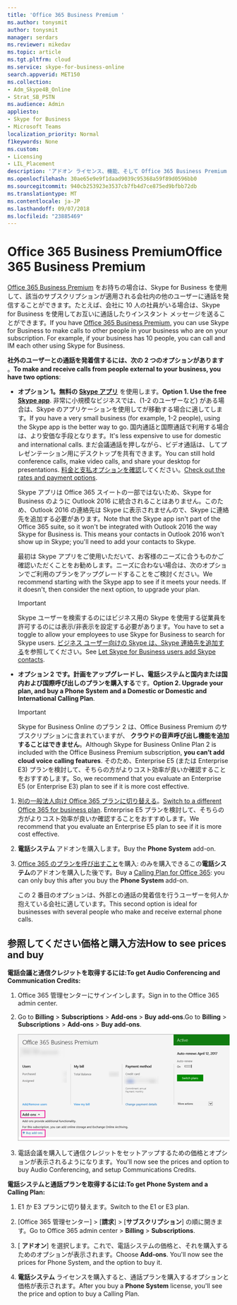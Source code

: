 ```yaml
---
title: 'Office 365 Business Premium '
ms.author: tonysmit
author: tonysmit
manager: serdars
ms.reviewer: mikedav
ms.topic: article
ms.tgt.pltfrm: cloud
ms.service: skype-for-business-online
search.appverid: MET150
ms.collection:
- Adm_Skype4B_Online
- Strat_SB_PSTN
ms.audience: Admin
appliesto:
- Skype for Business
- Microsoft Teams
localization_priority: Normal
f1keywords: None
ms.custom:
- Licensing
- LIL_Placement
description: 'アドオン ライセンス、機能、そして Office 365 Business Premium プランを購入する方法について説明します。 '
ms.openlocfilehash: 30ae65e9e9f1daad9039c95368a59f89d0596bb0
ms.sourcegitcommit: 940cb253923e3537cb7fb4d7ce875ed9bfbb72db
ms.translationtype: MT
ms.contentlocale: ja-JP
ms.lasthandoff: 09/07/2018
ms.locfileid: "23885469"
---
```

# <a name="office-365-business-premium"></a><span data-ttu-id="e7385-103">Office 365 Business Premium</span><span class="sxs-lookup"><span data-stu-id="e7385-103">Office 365 Business Premium</span></span>

<span data-ttu-id="e7385-p101">[Office 365 Business Premium](https://products.office.com/en-us/business/office-365-business-premium) をお持ちの場合は、Skype for Business を使用して、該当のサブスクリプションが適用される会社内の他のユーザーに通話を発信することができます。たとえば、会社に 10 人の社員がいる場合は、Skype for Business を使用してお互いに通話したりインスタント メッセージを送ることができます。</span><span class="sxs-lookup"><span data-stu-id="e7385-p101">If you have [Office 365 Business Premium](https://products.office.com/en-us/business/office-365-business-premium), you can use Skype for Business to make calls to other people in your business who are on your subscription. For example, if your business has 10 people, you can call and IM each other using Skype for Business.</span></span>

 <span data-ttu-id="e7385-106">**社外のユーザーとの通話を発着信するには、次の 2 つのオプションがあります** 。</span><span class="sxs-lookup"><span data-stu-id="e7385-106">**To make and receive calls from people external to your business, you have two options**:</span></span>

- <span data-ttu-id="e7385-107">**オプション 1。無料の [Skype アプリ](https://www.skype.com/)** を使用します。</span><span class="sxs-lookup"><span data-stu-id="e7385-107">**Option 1. Use the free [Skype app](https://www.skype.com/)**.</span></span> <span data-ttu-id="e7385-108">非常に小規模なビジネスでは、(1-2 のユーザーなど) がある場合は、Skype のアプリケーションを使用してが移動する場合に適してします。</span><span class="sxs-lookup"><span data-stu-id="e7385-108">If you have a very small business (for example, 1-2 people), using the Skype app is the better way to go.</span></span> <span data-ttu-id="e7385-109">国内通話と国際通話で利用する場合は、より安価な手段となります。</span><span class="sxs-lookup"><span data-stu-id="e7385-109">It's less expensive to use for domestic and international calls.</span></span> <span data-ttu-id="e7385-110">まだ会議通話を押しながら、ビデオ通話は、してプレゼンテーション用にデスクトップを共有できます。</span><span class="sxs-lookup"><span data-stu-id="e7385-110">You can still hold conference calls, make video calls, and share your desktop for presentations.</span></span> <span data-ttu-id="e7385-111">[料金と支払オプションを確認](https://secure.skype.com/en/calling-rates?wt.mc_id=legacy&amp;expo365=bundled)してください。</span><span class="sxs-lookup"><span data-stu-id="e7385-111">[Check out the rates and payment options](https://secure.skype.com/en/calling-rates?wt.mc_id=legacy&amp;expo365=bundled).</span></span>

    <span data-ttu-id="e7385-p103">Skype アプリは Office 365 スイートの一部ではないため、Skype for Business のように Outlook 2016 に統合されることはありません。このため、Outlook 2016 の連絡先は Skype に表示されませんので、Skype に連絡先を追加する必要があります。</span><span class="sxs-lookup"><span data-stu-id="e7385-p103">Note that the Skype app isn't part of the Office 365 suite, so it won't be integrated with Outlook 2016 the way Skype for Business is. This means your contacts in Outlook 2016 won't show up in Skype; you'll need to add your contacts to Skype.</span></span>

    <span data-ttu-id="e7385-p104">最初は Skype アプリをご使用いただいて、お客様のニーズに合うものかご確認いただくことをお勧めします。ニーズに合わない場合は、次のオプションでご利用のプランをアップグレードすることをご検討ください。</span><span class="sxs-lookup"><span data-stu-id="e7385-p104">We recommend starting with the Skype app to see if it meets your needs. If it doesn't, then consider the next option, to upgrade your plan.</span></span>

    > [!IMPORTANT]
    > <span data-ttu-id="e7385-116">Skype ユーザーを検索するのにはビジネス用の Skype を使用する従業員を許可するのには表示/非表示を設定する必要があります。</span><span class="sxs-lookup"><span data-stu-id="e7385-116">You have to set a toggle to allow your employees to use Skype for Business to search for Skype users.</span></span> <span data-ttu-id="e7385-117">[ビジネス ユーザー向けの Skype は、Skype 連絡先を追加する](../../set-up-skype-for-business-online/let-skype-for-business-users-add-skype-contacts.md)を参照してください。</span><span class="sxs-lookup"><span data-stu-id="e7385-117">See [Let Skype for Business users add Skype contacts](../../set-up-skype-for-business-online/let-skype-for-business-users-add-skype-contacts.md).</span></span>


- <span data-ttu-id="e7385-118">**オプション 2 です。計画をアップグレードし、電話システムと国内または国内および国際呼び出しのプランを購入する**です。</span><span class="sxs-lookup"><span data-stu-id="e7385-118">**Option 2. Upgrade your plan, and buy a Phone System and a Domestic or Domestic and International Calling Plan**.</span></span>

    > [!Important]
    > <span data-ttu-id="e7385-119">Skype for Business Online のプラン 2 は、Office Business Premium のサブスクリプションに含まれていますが、 **クラウドの音声呼び出し機能を追加することはできません**。</span><span class="sxs-lookup"><span data-stu-id="e7385-119">Although Skype for Business Online Plan 2 is included with the Office Business Premium subscription, **you can’t add cloud voice calling features**.</span></span> <span data-ttu-id="e7385-120">そのため、Enterprise E5 (または Enterprise E3) プランを検討して、そちらの方がよりコスト効率が良いか確認することをおすすめします。</span><span class="sxs-lookup"><span data-stu-id="e7385-120">So, we recommend that you evaluate an Enterprise E5 (or Enterprise E3) plan to see if it is more cost effective.</span></span>

1. <span data-ttu-id="e7385-121">[別の一般法人向け Office 365 プランに切り替える](https://support.office.com/article/73318661-8f33-478b-bcc7-fb8d69dbb22a)。</span><span class="sxs-lookup"><span data-stu-id="e7385-121">[Switch to a different Office 365 for business plan](https://support.office.com/article/73318661-8f33-478b-bcc7-fb8d69dbb22a).</span></span> <span data-ttu-id="e7385-122">Enterprise E5 プランを検討して、そちらの方がよりコスト効率が良いか確認することをおすすめします。</span><span class="sxs-lookup"><span data-stu-id="e7385-122">We recommend that you evaluate an Enterprise E5 plan to see if it is more cost effective.</span></span>

2. <span data-ttu-id="e7385-123">**電話システム** アドオンを購入します。</span><span class="sxs-lookup"><span data-stu-id="e7385-123">Buy the **Phone System** add-on.</span></span>
    
3. <span data-ttu-id="e7385-124">[Office 365 のプランを呼び出すこと](/MicrosoftTeams/calling-plans-for-office-365)を購入: のみを購入できるこの**電話システム**のアドオンを購入した後です。</span><span class="sxs-lookup"><span data-stu-id="e7385-124">Buy a [Calling Plan for Office 365](/MicrosoftTeams/calling-plans-for-office-365): you can only buy this after you buy the **Phone System** add-on.</span></span>
    
    <span data-ttu-id="e7385-125">この 2 番目のオプションは、外部との通話の発着信を行うユーザーを何人か抱えている会社に適しています。</span><span class="sxs-lookup"><span data-stu-id="e7385-125">This second option is ideal for businesses with several people who make and receive external phone calls.</span></span>

## <a name="how-to-see-prices-and-buy"></a><span data-ttu-id="e7385-126">参照してください価格と購入方法</span><span class="sxs-lookup"><span data-stu-id="e7385-126">How to see prices and buy</span></span>
<span data-ttu-id="e7385-127"><a name="bkmk_buypremium"> </a></span><span class="sxs-lookup"><span data-stu-id="e7385-127"><a name="bkmk_buypremium"> </a></span></span>

 <span data-ttu-id="e7385-128">**電話会議と通信クレジットを取得するには:**</span><span class="sxs-lookup"><span data-stu-id="e7385-128">**To get Audio Conferencing and Communication Credits:**</span></span>

1. <span data-ttu-id="e7385-129">Office 365 管理センターにサインインします。</span><span class="sxs-lookup"><span data-stu-id="e7385-129">Sign in to the Office 365 admin center.</span></span>

2. <span data-ttu-id="e7385-130">Go to **Billing** > **Subscriptions** > **Add-ons** > **Buy add-ons**.</span><span class="sxs-lookup"><span data-stu-id="e7385-130">Go to **Billing** > **Subscriptions** > **Add-ons** > **Buy add-ons**.</span></span>

   ![追加ライセンスを購入するには、アドオンの購入を選択します。](../../images/fc4d7506-4ee9-4e39-be54-0622edffb77a.png)

3. <span data-ttu-id="e7385-132">電話会議を購入して通信クレジットをセットアップするための価格とオプションが表示されるようになります。</span><span class="sxs-lookup"><span data-stu-id="e7385-132">You'll now see the prices and option to buy Audio Conferencing, and setup Communications Credits.</span></span>

<span data-ttu-id="e7385-133">**電話システムと通話プランを取得するには:**</span><span class="sxs-lookup"><span data-stu-id="e7385-133">**To get Phone System and a Calling Plan:**</span></span>

1. <span data-ttu-id="e7385-134">E1 か E3 プランに切り替えます。</span><span class="sxs-lookup"><span data-stu-id="e7385-134">Switch to the E1 or E3 plan.</span></span>

2. <span data-ttu-id="e7385-135">[Office 365 管理センター] > [**請求**]  >  [**サブスクリプション**] の順に開きます。</span><span class="sxs-lookup"><span data-stu-id="e7385-135">Go to Office 365 admin center > **Billing** > **Subscriptions**.</span></span>

3. <span data-ttu-id="e7385-p108">[ **アドオン**] を選択します。これで、電話システムの価格と、それを購入するためのオプションが表示されます。</span><span class="sxs-lookup"><span data-stu-id="e7385-p108">Choose **Add-ons**. You'll now see the prices for Phone System, and the option to buy it.</span></span>

4. <span data-ttu-id="e7385-138">**電話システム** ライセンスを購入すると、通話プランを購入するオプションと価格が表示されます。</span><span class="sxs-lookup"><span data-stu-id="e7385-138">After you buy a **Phone System** license, you'll see the price and option to buy a Calling Plan.</span></span>